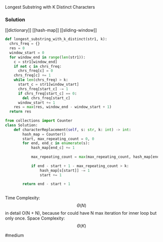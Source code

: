 Longest Substring with K Distinct Characters

### Solution
[[dictionary]] [[hash-map]] [[sliding-window]]
```python
def longest_substring_with_k_distinct(str1, k):
  chrs_freq = {}
  res = 0
  window_start = 0
  for window_end in range(len(str1)):
    c = str1[window_end]
    if not c in chrs_freq:
      chrs_freq[c] = 0
    chrs_freq[c] += 1
    while len(chrs_freq) > k:
      start_c = str1[window_start]
      chrs_freq[start_c] -= 1
      if chrs_freq[start_c] == 0:
        del chrs_freq[start_c]
      window_start += 1
    res = max(res, window_end - window_start + 1)
  return res
  
from collections import Counter
class Solution:
    def characterReplacement(self, s: str, k: int) -> int:
        hash_map = Counter()
        start, max_repeating_count = 0, 0
        for end, end_c in enumerate(s):
            hash_map[end_c] += 1
            
            max_repeating_count = max(max_repeating_count, hash_map[end_c])
            
            if end - start + 1 - max_repeating_count > k:
                hash_map[s[start]] -= 1
                start += 1
            
        return end - start + 1
  
```


Time Complexity: $$\Theta(N)$$ in detail O(N + N), because for could have N max iteration for inner loop but only once.
Space Complexity:  $$\Theta(K)$$

#medium